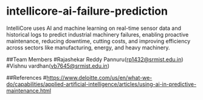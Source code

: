# intellicore-ai-failure-prediction
IntelliCore uses AI and machine learning on real-time sensor data and historical logs to predict industrial machinery failures, enabling proactive maintenance, reducing downtime, cutting costs, and improving efficiency across sectors like manufacturing, energy, and heavy machinery.

##Team Members
#Rajashekar Reddy Pannuru(rp1432@srmist.edu.in)
#Vishnu vardhan(vb7645@srmist.edu.in)

##References
#https://www.deloitte.com/us/en/what-we-do/capabilities/applied-artificial-intelligence/articles/using-ai-in-predictive-maintenance.html
